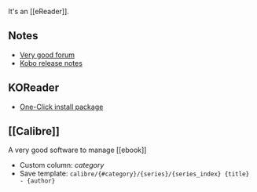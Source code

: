 It's an [[eReader]].
## Notes
* [Very good forum](https://www.mobileread.com/forums/forumdisplay.php?s=673a4e8a78a868a2bfa7218409e1fbec&f=223)
* [Kobo release notes](https://wiki.mobileread.com/wiki/Kobo_Firmware_Releases)
## KOReader
* [One-Click install package](https://www.mobileread.com/forums/showthread.php?t=314220)
## [[Calibre]]
A very good software to manage [[ebook]]
* Custom column: *category*
* Save template: `calibre/{#category}/{series}/{series_index} {title} - {author}`
